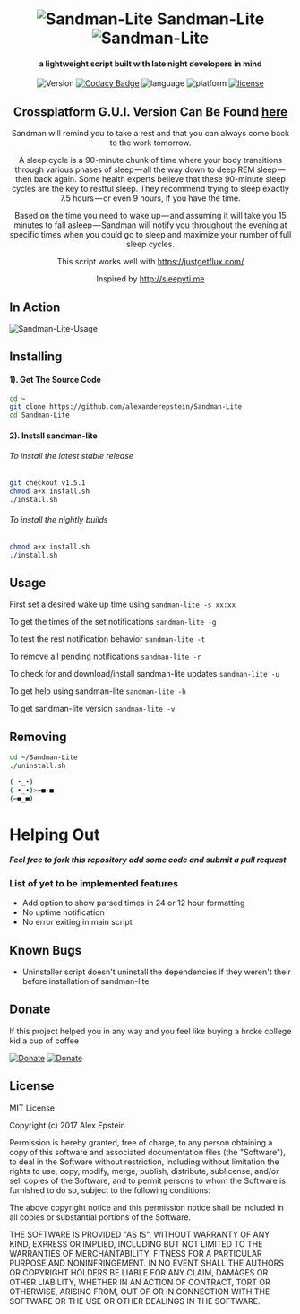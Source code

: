 <div align="center">

 # ![Sandman-Lite](https://github.com/alexanderepstein/Sandman-Lite/blob/master/assets/sleep_github.png) Sandman-Lite ![Sandman-Lite](https://github.com/alexanderepstein/Sandman-Lite/blob/master/assets/sleep_github.png)

 ####  a lightweight script built with late night developers in mind

![Version](https://img.shields.io/github/release/alexanderepstein/Sandman-Lite/all.svg)   [![Codacy Badge](https://api.codacy.com/project/badge/Grade/b968a73e9fef4a96b214f1cab8a1536b)](https://www.codacy.com/app/alexanderepstein/Sandman-Lite?utm_source=github.com&amp;utm_medium=referral&amp;utm_content=alexanderepstein/Sandman-Lite&amp;utm_campaign=Badge_Grade)  ![language](https://img.shields.io/badge/language-bash-lightgrey.svg)  ![platform](https://img.shields.io/badge/platform-OSX%20%26%20Debian%20Linux-blue.svg)  [![license](https://img.shields.io/github/license/mashape/apistatus.svg?style=plastic)]()


 ## Crossplatform G.U.I. Version Can Be Found <a href="https://github.com/alexanderepstein/Sandman">here</a>

 Sandman will remind you to take a rest and that you can always come back to the work tomorrow.

A sleep cycle is a 90-minute chunk of time where your body transitions through various phases of sleep — all the way down to deep REM sleep — then back again. Some health experts believe that these 90-minute sleep cycles are the key to restful sleep. They recommend trying to sleep exactly 7.5 hours — or even 9 hours, if you have the time.

Based on the time you need to wake up — and assuming it will take you 15 minutes to fall asleep — Sandman will notify you throughout the evening at specific times when you could go to sleep and maximize your number of full sleep cycles.


This script works well with https://justgetflux.com/

Inspired by http://sleepyti.me

</div>



## In Action

![Sandman-Lite-Usage](https://github.com/alexanderepstein/Sandman-Lite/blob/master/assets/usage.gif)


## Installing

#### 1). Get The Source Code

```bash
cd ~
git clone https://github.com/alexanderepstein/Sandman-Lite
cd Sandman-Lite
```
 #### 2). Install sandman-lite

 ###### To install the latest stable release
 ```bash
 git checkout v1.5.1
 chmod a+x install.sh
 ./install.sh
 ```
  ###### To install the nightly builds
   ```bash
 chmod a+x install.sh
 ./install.sh
 ```


## Usage
First set a desired wake up time using ```sandman-lite -s xx:xx```

To get the times of the set notifications ```sandman-lite -g```

To test the rest notification behavior ```sandman-lite -t```

To remove all pending notifications ```sandman-lite -r```

To check for and download/install sandman-lite updates ```sandman-lite -u```

To get help using sandman-lite ```sandman-lite -h```

To get sandman-lite version ```sandman-lite -v```



## Removing
```bash
cd ~/Sandman-Lite
./uninstall.sh
```



```bash
( •_•)
( •_•)>⌐■-■
(⌐■_■)
```

# Helping Out
##### Feel free to fork this repository add some code and submit a pull request

### List of yet to be implemented features
* Add option to show parsed times in 24 or 12 hour formatting
* No uptime notification
* No error exiting in main script

## Known Bugs

* Uninstaller script doesn't uninstall the dependencies if they weren't their before installation of sandman-lite

## Donate
If this project helped you in any way and you feel like buying a broke college kid a cup of coffee

[![Donate](https://img.shields.io/badge/Donate-Venmo-blue.svg)](https://venmo.com/AlexanderEpstein)
[![Donate](https://img.shields.io/badge/Donate-SquareCash-green.svg)](https://cash.me/$AlexEpstein)

## License

MIT License

Copyright (c) 2017 Alex Epstein

Permission is hereby granted, free of charge, to any person obtaining a copy of this software and associated documentation files (the "Software"), to deal in the Software without restriction, including without limitation the rights to use, copy, modify, merge, publish, distribute, sublicense, and/or sell copies of the Software, and to permit persons to whom the Software is furnished to do so, subject to the following conditions:

The above copyright notice and this permission notice shall be included in all copies or substantial portions of the Software.

THE SOFTWARE IS PROVIDED "AS IS", WITHOUT WARRANTY OF ANY KIND, EXPRESS OR IMPLIED, INCLUDING BUT NOT LIMITED TO THE WARRANTIES OF MERCHANTABILITY, FITNESS FOR A PARTICULAR PURPOSE AND NONINFRINGEMENT. IN NO EVENT SHALL THE AUTHORS OR COPYRIGHT HOLDERS BE LIABLE FOR ANY CLAIM, DAMAGES OR OTHER LIABILITY, WHETHER IN AN ACTION OF CONTRACT, TORT OR OTHERWISE, ARISING FROM, OUT OF OR IN CONNECTION WITH THE SOFTWARE OR THE USE OR OTHER DEALINGS IN THE SOFTWARE.

